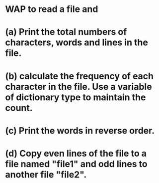 # WAP to read a file and
# (a) Print the total numbers of characters, words and lines in the file.
# (b) calculate the frequency of each character in the file. Use a variable of dictionary type to maintain the count.
# (c) Print the words in reverse order.
# (d) Copy even lines of the file to a file named "file1" and odd lines to another file "file2".
